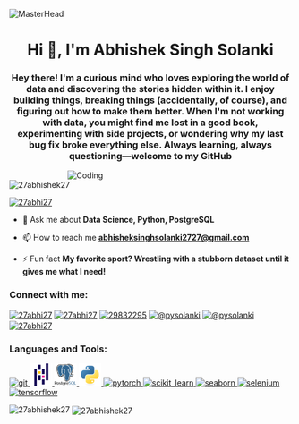 ![MasterHead](https://static.vecteezy.com/system/resources/previews/001/759/768/non_2x/data-scientist-word-banner-vector.jpg)
<h1 align="center">Hi 👋, I'm Abhishek Singh Solanki</h1>
<h3 align="center">Hey there! I'm a curious mind who loves exploring the world of data and discovering the stories hidden within it. I enjoy building things, breaking things (accidentally, of course), and figuring out how to make them better. When I'm not working with data, you might find me lost in a good book, experimenting with side projects, or wondering why my last bug fix broke everything else. Always learning, always questioning—welcome to my GitHub</h3>
<img align="right" alt="Coding" width="400" src="https://imarticus.org/blog/wp-content/uploads/2020/09/rt.gif">

<p align="left"> <img src="https://komarev.com/ghpvc/?username=27abhishek27&label=Profile%20views&color=0e75b6&style=flat" alt="27abhishek27" /> </p>

<p align="left"> <a href="https://twitter.com/27abhi27" target="blank"><img src="https://img.shields.io/twitter/follow/27abhi27?logo=twitter&style=for-the-badge" alt="27abhi27" /></a> </p>

- 💬 Ask me about **Data Science, Python, PostgreSQL**

- 📫 How to reach me **abhisheksinghsolanki2727@gmail.com**

- ⚡ Fun fact **My favorite sport? Wrestling with a stubborn dataset until it gives me what I need!**

<h3 align="left">Connect with me:</h3>
<p align="left">
<a href="https://twitter.com/27abhi27" target="blank"><img align="center" src="https://raw.githubusercontent.com/rahuldkjain/github-profile-readme-generator/master/src/images/icons/Social/twitter.svg" alt="27abhi27" height="30" width="40" /></a>
<a href="https://linkedin.com/in/27abhi27" target="blank"><img align="center" src="https://raw.githubusercontent.com/rahuldkjain/github-profile-readme-generator/master/src/images/icons/Social/linked-in-alt.svg" alt="27abhi27" height="30" width="40" /></a>
<a href="https://stackoverflow.com/users/29832295" target="blank"><img align="center" src="https://raw.githubusercontent.com/rahuldkjain/github-profile-readme-generator/master/src/images/icons/Social/stack-overflow.svg" alt="29832295" height="30" width="40" /></a>
<a href="https://kaggle.com/@pysolanki" target="blank"><img align="center" src="https://raw.githubusercontent.com/rahuldkjain/github-profile-readme-generator/master/src/images/icons/Social/kaggle.svg" alt="@pysolanki" height="30" width="40" /></a>
<a href="https://medium.com/@pysolanki" target="blank"><img align="center" src="https://raw.githubusercontent.com/rahuldkjain/github-profile-readme-generator/master/src/images/icons/Social/medium.svg" alt="@pysolanki" height="30" width="40" /></a>
<a href="https://www.leetcode.com/27abhi27" target="blank"><img align="center" src="https://raw.githubusercontent.com/rahuldkjain/github-profile-readme-generator/master/src/images/icons/Social/leet-code.svg" alt="27abhi27" height="30" width="40" /></a>
</p>

<h3 align="left">Languages and Tools:</h3>
<p align="left"> <a href="https://git-scm.com/" target="_blank" rel="noreferrer"> <img src="https://www.vectorlogo.zone/logos/git-scm/git-scm-icon.svg" alt="git" width="40" height="40"/> </a> <a href="https://pandas.pydata.org/" target="_blank" rel="noreferrer"> <img src="https://raw.githubusercontent.com/devicons/devicon/2ae2a900d2f041da66e950e4d48052658d850630/icons/pandas/pandas-original.svg" alt="pandas" width="40" height="40"/> </a> <a href="https://www.postgresql.org" target="_blank" rel="noreferrer"> <img src="https://raw.githubusercontent.com/devicons/devicon/master/icons/postgresql/postgresql-original-wordmark.svg" alt="postgresql" width="40" height="40"/> </a> <a href="https://www.python.org" target="_blank" rel="noreferrer"> <img src="https://raw.githubusercontent.com/devicons/devicon/master/icons/python/python-original.svg" alt="python" width="40" height="40"/> </a> <a href="https://pytorch.org/" target="_blank" rel="noreferrer"> <img src="https://www.vectorlogo.zone/logos/pytorch/pytorch-icon.svg" alt="pytorch" width="40" height="40"/> </a> <a href="https://scikit-learn.org/" target="_blank" rel="noreferrer"> <img src="https://upload.wikimedia.org/wikipedia/commons/0/05/Scikit_learn_logo_small.svg" alt="scikit_learn" width="40" height="40"/> </a> <a href="https://seaborn.pydata.org/" target="_blank" rel="noreferrer"> <img src="https://seaborn.pydata.org/_images/logo-mark-lightbg.svg" alt="seaborn" width="40" height="40"/> </a> <a href="https://www.selenium.dev" target="_blank" rel="noreferrer"> <img src="https://raw.githubusercontent.com/detain/svg-logos/780f25886640cef088af994181646db2f6b1a3f8/svg/selenium-logo.svg" alt="selenium" width="40" height="40"/> </a> <a href="https://www.tensorflow.org" target="_blank" rel="noreferrer"> <img src="https://www.vectorlogo.zone/logos/tensorflow/tensorflow-icon.svg" alt="tensorflow" width="40" height="40"/> </a> </p>

<p><img align="left" src="https://github-readme-stats.vercel.app/api/top-langs?username=27abhishek27&show_icons=true&locale=en&layout=compact" alt="27abhishek27" /></p>

<p>&nbsp;<img align="center" src="https://github-readme-stats.vercel.app/api?username=27abhishek27&show_icons=true&locale=en" alt="27abhishek27" /></p>

